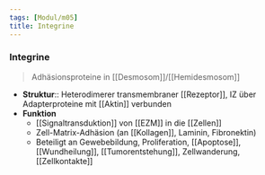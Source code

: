 ```yaml
---
tags: [Modul/m05]
title: Integrine
---
```

### Integrine
> Adhäsionsproteine in [[Desmosom]]/[[Hemidesmosom]]
- **Struktur**:: Heterodimerer transmembraner  [[Rezeptor]], IZ über Adapterproteine mit [[Aktin]] verbunden
- **Funktion** 
	- [[Signaltransduktion]] von [[EZM]] in die [[Zellen]]
	- Zell-Matrix-Adhäsion (an [[Kollagen]], Laminin, Fibronektin)
	- Beteiligt an Gewebebildung, Proliferation, [[Apoptose]], [[Wundheilung]], [[Tumorentstehung]], Zellwanderung, [[Zellkontakte]]